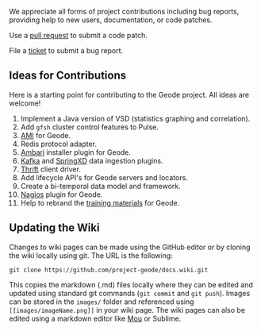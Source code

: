 We appreciate all forms of project contributions including bug reports, providing help to new users, documentation, or code patches.

Use a [pull request](https://help.github.com/articles/using-pull-requests/) to submit a code patch.

File a [ticket](https://github.com/project-geode/docs/issues/new) to submit a bug report.

## Ideas for Contributions

Here is a starting point for contributing to the Geode project.  All ideas are welcome!

1. Implement a Java version of VSD (statistics graphing and correlation).
1. Add `gfsh` cluster control features to Pulse.
1. [AMI](http://docs.aws.amazon.com/AWSEC2/latest/UserGuide/AMIs.html) for Geode.
1. Redis protocol adapter.
1. [Ambari](https://ambari.apache.org) installer plugin for Geode.
1. [Kafka](http://kafka.apache.org) and [SpringXD](http://projects.spring.io/spring-xd/) data ingestion plugins.
1. [Thrift](https://thrift.apache.org) client driver.
1. Add lifecycle API's for Geode servers and locators.
1. Create a bi-temporal data model and framework.
1. [Nagios](http://www.nagios.org) plugin for Geode.
1. Help to rebrand the [training materials](https://github.com/project-geode/training) for Geode.

## Updating the Wiki

Changes to wiki pages can be made using the GitHub editor or by cloning the wiki locally using git.  The URL is the following:

    git clone https://github.com/project-geode/docs.wiki.git

This copies the markdown (.md) files locally where they can be edited and updated using standard git commands (`git commit` and `git push`).  Images can be stored in the `images/` folder and referenced using `[[images/imageName.png]]` in your wiki page.  The wiki pages can also be edited using a markdown editor like [Mou](http://25.io/mou/) or Sublime.